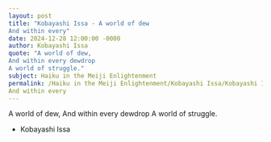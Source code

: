 ```yaml
---
layout: post
title: "Kobayashi Issa - A world of dew
And within every"
date: 2024-12-28 12:00:00 -0000
author: Kobayashi Issa
quote: "A world of dew,
And within every dewdrop
A world of struggle."
subject: Haiku in the Meiji Enlightenment
permalink: /Haiku in the Meiji Enlightenment/Kobayashi Issa/Kobayashi Issa - A world of dew
And within every
---
```


A world of dew,
And within every dewdrop
A world of struggle.

- Kobayashi Issa
